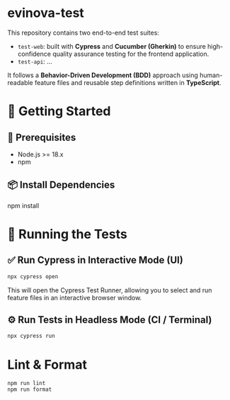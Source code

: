 # evinova-test

This repository contains two end-to-end test suites:

- `test-web`: built with **Cypress** and **Cucumber (Gherkin)** to ensure high-confidence quality assurance testing for the frontend application.
- `test-api`: ...

It follows a **Behavior-Driven Development (BDD)** approach using human-readable feature files and reusable step definitions written in **TypeScript**.

# 🚀 Getting Started

## 🔧 Prerequisites

- Node.js >= 18.x
- npm

## 📦 Install Dependencies

npm install

# 🧪 Running the Tests

## ✅ Run Cypress in Interactive Mode (UI)

```bash
npx cypress open
```

This will open the Cypress Test Runner, allowing you to select and run feature files in an interactive browser window.

## ⚙️ Run Tests in Headless Mode (CI / Terminal)

```bash
npx cypress run
```

# Lint & Format

```
npm run lint
npm run format
```

